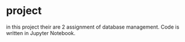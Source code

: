 # project
in this project their are 2 assignment of database management. Code is written in Jupyter Notebook. 
